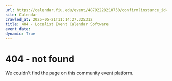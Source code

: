 ```yaml
---
url: https://calendar.fiu.edu/event/48792228210750/confirm?instance_id=48792228211775&return=https%3A%2F%2Fcalendar.fiu.edu%2Fmarc
site: Calendar
crawled_at: 2025-05-21T11:14:27.325312
title: 404 - Localist Event Calendar Software
event_date: 
dynamic: True
---
```


# 404 - not found
We couldn't find the page on this community event platform.
